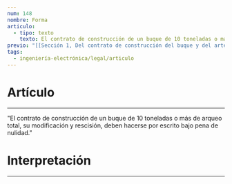 ```yaml
---
num: 148
nombre: Forma
articulo:
  - tipo: texto
    texto: El contrato de construcción de un buque de 10 toneladas o más de arqueo total, su modificación y rescisión, deben hacerse por escrito bajo pena de nulidad.
previo: "[[Sección 1, Del contrato de construcción del buque y del artefacto|Sección 1, Del contrato de construcción del buque y del artefacto]]"
tags:
  - ingeniería-electrónica/legal/articulo
---
```

# Artículo
---
"El contrato de construcción de un buque de 10 toneladas o más de arqueo total, su modificación y rescisión, deben hacerse por escrito bajo pena de nulidad."

# Interpretación
---
